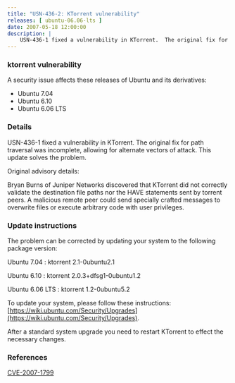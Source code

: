 ```yaml
---
title: "USN-436-2: KTorrent vulnerability"
releases: [ ubuntu-06.06-lts ]
date: 2007-05-18 12:00:00
description: |
    USN-436-1 fixed a vulnerability in KTorrent.  The original fix for path  traversal was incomplete, allowing for alternate vectors of attack.   This update solves the problem.
--- 
```

 
### ktorrent vulnerability

A security issue affects these releases of Ubuntu and its derivatives:

* Ubuntu 7.04
* Ubuntu 6.10
* Ubuntu 6.06 LTS

### Details

USN-436-1 fixed a vulnerability in KTorrent. The original fix for path traversal was incomplete, allowing for alternate vectors of attack. This update solves the problem.

Original advisory details:

 Bryan Burns of Juniper Networks discovered that KTorrent did not correctly validate the destination file paths nor the HAVE statements sent by torrent peers. A malicious remote peer could send specially crafted messages to overwrite files or execute arbitrary code with user privileges.

### Update instructions

The problem can be corrected by updating your system to the following package version:

Ubuntu 7.04
 : ktorrent <span>2.1-0ubuntu2.1</span>

Ubuntu 6.10
 : ktorrent <span>2.0.3+dfsg1-0ubuntu1.2</span>

Ubuntu 6.06 LTS
 : ktorrent <span>1.2-0ubuntu5.2</span>

To update your system, please follow these instructions: [https://wiki.ubuntu.com/Security/Upgrades](https://wiki.ubuntu.com/Security/Upgrades).

After a standard system upgrade you need to restart KTorrent to effect the necessary changes.

### References

 [CVE-2007-1799](http://people.ubuntu.com/~ubuntu-security/cve/CVE-2007-1799)
 
